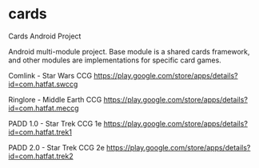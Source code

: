 # cards
Cards Android Project

Android multi-module project.  Base module is a shared cards framework, and other modules are implementations for specific card games.  

Comlink - Star Wars CCG
https://play.google.com/store/apps/details?id=com.hatfat.swccg

Ringlore - Middle Earth CCG
https://play.google.com/store/apps/details?id=com.hatfat.meccg

PADD 1.0 - Star Trek CCG 1e
https://play.google.com/store/apps/details?id=com.hatfat.trek1

PADD 2.0 - Star Trek CCG 2e
https://play.google.com/store/apps/details?id=com.hatfat.trek2
